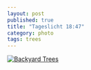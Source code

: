 ```yaml
---
layout: post
published: true
title: "Tageslicht 18:47"
category: photo
tags: trees
---
```


[![Backyard Trees](http://38.media.tumblr.com/963544f669f5b308a90cf1ad812e7eea/tumblr_nadgqwFTtr1rive1ro1_500.jpg)](http://dr3wh0.tumblr.com/post/94859466964/tageslicht-18-47 "View on Tumblr")